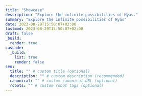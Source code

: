 ```yaml
---
title: "Showcase"
description: "Explore the infinite possibilities of Hyas."
summary: "Explore the infinite possibilities of Hyas"
date: 2023-08-29T15:50:07+02:00
lastmod: 2023-08-29T15:50:07+02:00
draft: false
_build:
  render: true
cascade:
  _build:
    list: true
    render: false
seo:
  title: "" # custom title (optional)
  description: "" # custom description (recommended)
  canonical: "" # custom canonical URL (optional)
  robots: "" # custom robot tags (optional)
---
```


